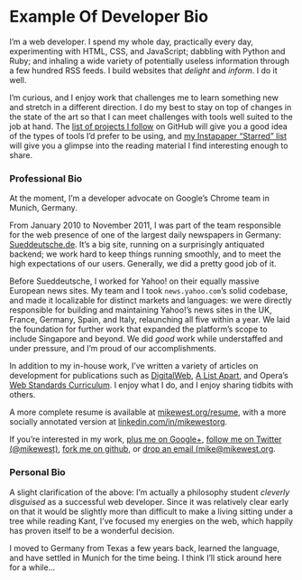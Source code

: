 # Example Of Developer Bio

I’m a web developer. I spend my whole day, practically every day, experimenting with HTML, CSS, and JavaScript; dabbling with Python and Ruby; and inhaling a wide variety of potentially useless information through a few hundred RSS feeds. I build websites that _delight_ and _inform_. I do it well.

I’m curious, and I enjoy work that challenges me to learn something new and stretch in a different direction. I do my best to stay on top of changes in the state of the art so that I can meet challenges with tools well suited to the job at hand. The [list of projects I follow](http://github.com/mikewest/following) on GitHub will give you a good idea of the types of tools I’d prefer to be using, and [my Instapaper “Starred” list](http://www.instapaper.com/starred/rss/203164/fvc7FjLu4aIN5wsniOahrlWgbLw) will give you a glimpse into the reading material I find interesting enough to share.

### Professional Bio <a href="professional-bio" id="professional-bio"></a>

At the moment, I’m a developer advocate on Google’s Chrome team in Munich, Germany.

From January 2010 to November 2011, I was part of the team responsible for the web presence of one of the largest daily newspapers in Germany: [Sueddeutsche.de](http://www.sueddeutsche.de). It’s a big site, running on a surprisingly antiquated backend; we work hard to keep things running smoothly, and to meet the high expectations of our users. Generally, we did a pretty good job of it.

Before Sueddeutsche, I worked for Yahoo! on their equally massive European news sites. My team and I took `news.yahoo.com`’s solid codebase, and made it localizable for distinct markets and languages: we were directly responsible for building and maintaining Yahoo!’s news sites in the UK, France, Germany, Spain, and Italy, relaunching all five within a year. We laid the foundation for further work that expanded the platform’s scope to include Singapore and beyond. We did _good_ work while understaffed and under pressure, and I’m proud of our accomplishments.

In addition to my in-house work, I’ve written a variety of articles on development for publications such as [DigitalWeb](http://www.digital-web.com/about/contributors/mike\_west/), [A List Apart](http://www.alistapart.com/authors/w/mikewest), and Opera’s [Web Standards Curriculum](http://www.opera.com/company/education/curriculum/). I enjoy what I do, and I enjoy sharing tidbits with others.

A more complete resume is available at [mikewest.org/resume](http://mikewest.org/resume), with a more socially annotated version at [linkedin.com/in/mikewestorg](http://www.linkedin.com/in/mikewestorg).

If you’re interested in my work, [plus me on Google+](https://plus.google.com/104437754419996754779/), [follow me on Twitter (@mikewest)](http://twitter.com/mikewest), [fork me on github](http://github.com/mikewest/), or [drop an email (mike@mikewest.org](mailto:mike@mikewest.org).

### Personal Bio <a href="personal-bio" id="personal-bio"></a>

A slight clarification of the above: I’m actually a philosophy student _cleverly disguised_ as a successful web developer. Since it was relatively clear early on that it would be slightly more than difficult to make a living sitting under a tree while reading Kant, I’ve focused my energies on the web, which happily has proven itself to be a wonderful decision.

I moved to Germany from Texas a few years back, learned the language, and have settled in Munich for the time being. I think I’ll stick around here for a while…
